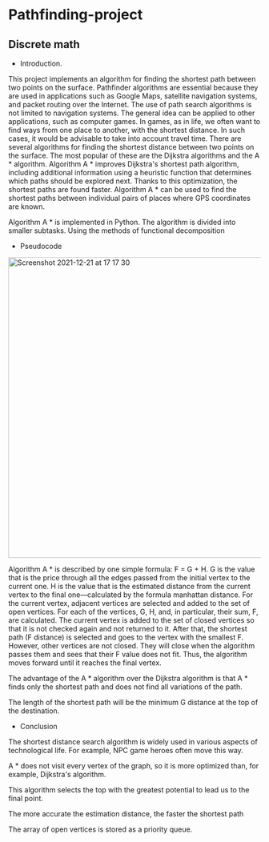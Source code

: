 # Pathfinding-project
## Discrete math


* Introduction.


This project implements an algorithm for finding the shortest path between two points on the surface.
Pathfinder algorithms are essential because they are used in applications such as Google Maps, satellite navigation systems, and packet routing over the Internet. The use of path search algorithms is not limited to navigation systems. The general idea can be applied to other applications, such as computer games. In games, as in life, we often want to find ways from one place to another, with the shortest distance. In such cases, it would be advisable to take into account travel time. There are several algorithms for finding the shortest distance between two points on the surface. The most popular of these are the Dijkstra algorithms and the A * algorithm. Algorithm A * improves Dijkstra's shortest path algorithm, including additional information using a heuristic function that determines which paths should be explored next. Thanks to this optimization, the shortest paths are found faster. Algorithm A * can be used to find the shortest paths between individual pairs of places where GPS coordinates are known.

Algorithm A * is implemented in Python. The algorithm is divided into smaller subtasks. Using the methods of functional decomposition

* Pseudocode


<img width="601" alt="Screenshot 2021-12-21 at 17 17 30" src="https://user-images.githubusercontent.com/91616807/146954037-671b2b6e-fd20-433e-a9ef-d2e8f4c11c21.png">

Algorithm A * is described by one simple formula: F = G + H.
G is the value that is the price through all the edges passed from the initial vertex to the current one.
H is the value that is the estimated distance from the current vertex to the final one—calculated by the formula manhattan distance.
For the current vertex, adjacent vertices are selected and added to the set of open vertices. For each of the vertices, G, H, and, in particular, their sum, F, are calculated. The current vertex is added to the set of closed vertices so that it is not checked again and not returned to it.
After that, the shortest path (F distance) is selected and goes to the vertex with the smallest F. However, other vertices are not closed. They will close when the algorithm passes them and sees that their F value does not fit. Thus, the algorithm moves forward until it reaches the final vertex.

The advantage of the A * algorithm over the Dijkstra algorithm is that A * finds only the shortest path and does not find all variations of the path.

The length of the shortest path will be the minimum G distance at the top of the destination.

* Conclusion

The shortest distance search algorithm is widely used in various aspects of technological life. For example, NPC game heroes often move this way.

A * does not visit every vertex of the graph, so it is more optimized than, for example, Dijkstra's algorithm.

This algorithm selects the top with the greatest potential to lead us to the final point.

The more accurate the estimation distance, the faster the shortest path

The array of open vertices is stored as a priority queue.
